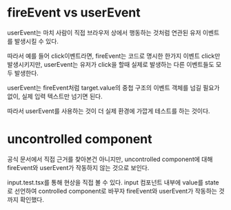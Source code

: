 # fireEvent vs userEvent

userEvent는 마치 사람이 직접 브라우저 상에서 행동하는 것처럼 연관된 유저 이벤트를 발생시킬 수 있다.

따라서 예를 들어 click이벤트라면, fireEvent는 코드로 명시한 한가지 이벤트 click만 발생시키지만, userEvent는 유저가 click을 할때 실제로 발생하는 다른 이벤트들도 모두 발생한다.

userEvent는 fireEvent처럼 target.value의 중첩 구조의 이벤트 객체를 넘길 필요가 없이, 실제 입력 텍스트만 넘기면 된다. 

따라서 userEvent를 사용하는 것이 더 실제 환경에 가깝게 테스트를 하는 것이다.

# uncontrolled component

공식 문서에서 직접 근거를 찾아본건 아니지만, uncontrolled component에 대해 fireEvent와 userEvent가 작동하지 않는 것으로 보인다.

input.test.tsx를 통해 현상을 직접 볼 수 있다. input 컴포넌트 내부에 value를 state로 선언하여 controlled component로 바꾸자 fireEvent와 userEvent가 작동하는 것까지 확인했다.
